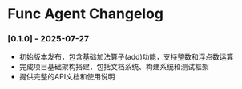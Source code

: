 # Func Agent Changelog

### [0.1.0] - 2025-07-27
- 初始版本发布，包含基础加法算子(add)功能，支持整数和浮点数运算
- 完成项目基础架构搭建，包括文档系统、构建系统和测试框架
- 提供完整的API文档和使用说明